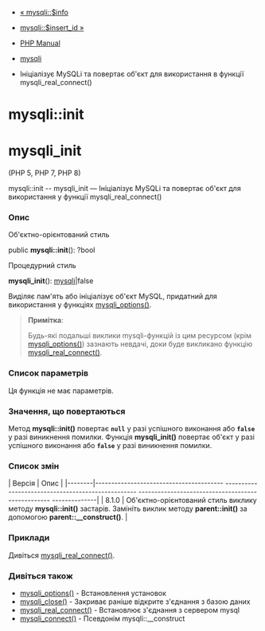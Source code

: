 - [« mysqli::$info](mysqli.info.md)
- [mysqli::$insert_id »](mysqli.insert-id.md)

- [PHP Manual](index.md)
- [mysqli](class.mysqli.md)
- Ініціалізує MySQLi та повертає об'єкт для використання в
функції mysqli_real_connect()

# mysqli::init

# mysqli_init

(PHP 5, PHP 7, PHP 8)

mysqli::init -- mysqli_init — Ініціалізує MySQLi та повертає об'єкт
для використання у функції mysqli_real_connect()

### Опис

Об'єктно-орієнтований стиль

public **mysqli::init**(): ?bool

Процедурний стиль

**mysqli_init**(): [mysqli](class.mysqli.md)\|false

Виділяє пам'ять або ініціалізує об'єкт MySQL, придатний для
використання у функціях [mysqli_options()](mysqli.options.md).

> **Примітка**:
>
> Будь-які подальші виклики mysqli-функцій із цим ресурсом (крім
> [mysqli_options()](mysqli.options.md)) зазнають невдачі, доки
> буде викликано функцію
> [mysqli_real_connect()](mysqli.real-connect.md).

### Список параметрів

Ця функція не має параметрів.

### Значення, що повертаються

Метод **mysqli::init()** повертає **`null`** у разі успішного
виконання або **`false`** у разі виникнення помилки. Функція
**mysqli_init()** повертає об'єкт у разі успішного виконання або
**`false`** у разі виникнення помилки.

### Список змін

| Версія | Опис |
|--------|---------------------------------------- -------------------------------------------------- -------------------------------------------------- --------------|
| 8.1.0 | Об'єктно-орієнтований стиль виклику методу **mysqli::init()** застарів. Замініть виклик методу **parent::init()** за допомогою **parent::\_\_construct()**. |

### Приклади

Дивіться [mysqli_real_connect()](mysqli.real-connect.md).

### Дивіться також

- [mysqli_options()](mysqli.options.md) - Встановлення установок
- [mysqli_close()](mysqli.close.md) - Закриває раніше відкрите
з'єднання з базою даних
- [mysqli_real_connect()](mysqli.real-connect.md) - Встановлює
з'єднання з сервером mysql
- [mysqli_connect()](function.mysqli-connect.md) - Псевдонім
mysqli::\_\_construct
